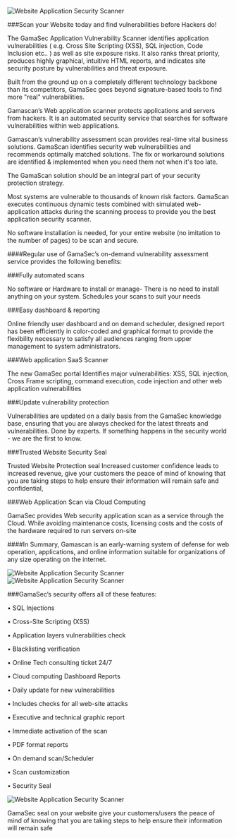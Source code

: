 ![Website Application Security Scanner](https://raw.github.com/GamaSec/GamaScan/master/public/images/logo-175.png "Website Application Security Scanner")


###Scan your Website today and find vulnerabilities before Hackers do!

The GamaSec Application Vulnerability Scanner identifies application vulnerabilities ( e.g. Cross Site Scripting (XSS), SQL injection, Code Inclusion etc.. ) as well as site exposure risks. It also ranks threat priority, produces highly graphical, intuitive HTML reports, and indicates site security posture by vulnerabilities and threat exposure.

Built from the ground up on a completely different technology backbone than its competitors, GamaSec goes beyond signature-based tools to find more "real" vulnerabilities.

Gamascan’s Web application scanner protects applications and servers from hackers. It is an automated security service that searches for software vulnerabilities within web applications.

Gamascan’s vulnerability assessment scan provides real-time vital business solutions. GamaScan identifies security web vulnerabilities and recommends optimally matched solutions. The fix or workaround solutions are identified & implemented when you need them not when it's too late.

The GamaScan solution should be an integral part of your security protection strategy.

Most systems are vulnerable to thousands of known risk factors. GamaScan executes continuous dynamic tests combined with simulated web-application attacks during the scanning process to provide you the best application security scanner.

No software installation is needed, for your entire website (no imitation to the number of pages) to be scan and secure.


####Regular use of GamaSec’s on-demand vulnerability assessment service provides the following benefits:

###Fully automated scans 

No software or Hardware to install or manage- There is no need to install anything on your system. Schedules your scans to suit your needs

###Easy dashboard & reporting

Online friendly user dashboard and on demand scheduler, designed report has been efficiently in color-coded and graphical format to provide the flexibility necessary to satisfy all audiences ranging from upper management to system administrators.

###Web application SaaS Scanner 

The new GamaSec portal Identifies major vulnerabilities: XSS, SQL injection, Cross Frame scripting, command execution, code injection and other web application vulnerabilities

###Update vulnerability protection 

Vulnerabilities are updated on a daily basis from the GamaSec knowledge base, ensuring that you are always checked for the latest threats and vulnerabilities. Done  by experts. If something happens in the security world - we are the first to know. 

###Trusted Website Security Seal 

Trusted Website Protection seal Increased customer confidence leads to increased revenue, give your customers the peace of mind of knowing that you are taking steps to help ensure their information will remain safe and confidential, 

###Web Application Scan via Cloud Computing 

GamaSec provides Web security application scan as a service through the Cloud. While avoiding maintenance costs, licensing costs and the costs of the hardware required to run servers on-site

####In Summary, Gamascan is an early-warning system of defense for web operation, applications, and online information suitable for organizations of any size operating on the internet.


![Website Application Security Scanner](https://raw.github.com/GamaSec/GamaScan/master/public/images/example1.png "Website Application Security Scanner")
![Website Application Security Scanner](https://raw.github.com/GamaSec/GamaScan/master/public/images/example2.png "Website Application Security Scanner")


###GamaSec’s security offers all of these features:

•	SQL Injections

•	Cross-Site Scripting (XSS)

•	Application layers vulnerabilities check

•	Blacklisting verification

•	Online Tech consulting ticket 24/7

•	Cloud computing Dashboard Reports

•	Daily update for new vulnerabilities

•	Includes checks for all web-site attacks

•	Executive and technical graphic report

•	Immediate activation of the scan

•	PDF format reports

•	On demand scan/Scheduler

•	Scan customization

•	Security Seal

![Website Application Security Scanner](https://raw.github.com/GamaSec/GamaScan/master/public/images/Seal.png "Website Application Security Scanner")

GamaSec seal on your website give your customers/users the peace of mind of knowing that you are taking steps to help ensure their information will remain safe